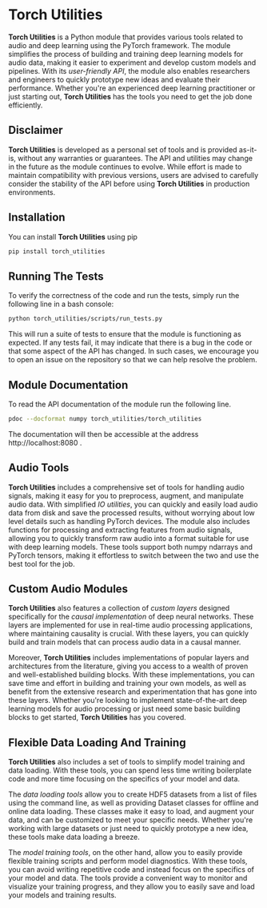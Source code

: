 # Torch Utilities
**Torch Utilities**  is a Python module that provides various tools related to audio and deep learning using the PyTorch framework. The module simplifies the process of building and training deep learning models for audio data, making it easier to experiment and develop custom models and pipelines. With its *user-friendly API*, the module also enables researchers and engineers to quickly prototype new ideas and evaluate their performance. Whether you're an experienced deep learning practitioner or just starting out, **Torch Utilities** has the tools you need to get the job done efficiently.

## Disclaimer
**Torch Utilities** is developed as a personal set of tools and is provided as-it-is, without any warranties or guarantees. The API and utilities may change in the future as the module continues to evolve. While effort is made to maintain compatibility with previous versions, users are advised to carefully consider the stability of the API before using **Torch Utilities** in production environments.

## Installation
You can install **Torch Utilities** using pip
```bash
pip install torch_utilities
```

## Running The Tests
To verify the correctness of the code and run the tests, simply run the following line in a bash console:
```bash
python torch_utilities/scripts/run_tests.py
```
This will run a suite of tests to ensure that the module is functioning as expected. If any tests fail, it may indicate that there is a bug in the code or that some aspect of the API has changed. In such cases, we encourage you to open an issue on the repository so that we can help resolve the problem.


## Module Documentation
To read the API documentation of the module run the following line.
```bash
pdoc --docformat numpy torch_utilities/torch_utilities
```
The documentation will then be accessible at the address http://localhost:8080 .

## Audio Tools
**Torch Utilities**  includes a comprehensive set of tools for handling audio signals, making it easy for you to preprocess, augment, and manipulate audio data. With simplified *IO utilities*, you can quickly and easily load audio data from disk and save the processed results, without worrying about low level details such as handling PyTorch devices. The module also includes functions for processing and extracting features from audio signals, allowing you to quickly transform raw audio into a format suitable for use with deep learning models.
These tools support both numpy ndarrays and PyTorch tensors, making it effortless to switch between the two and use the best tool for the job.

## Custom Audio Modules
**Torch Utilities** also features a collection of *custom layers* designed specifically for the *causal implementation* of deep neural networks. These layers are implemented for use in real-time audio processing applications, where maintaining causality is crucial. With these layers, you can quickly build and train models that can process audio data in a causal manner.

Moreover, **Torch Utilities** includes implementations of popular layers and architectures from the literature, giving you access to a wealth of proven and well-established building blocks. With these implementations, you can save time and effort in building and training your own models, as well as benefit from the extensive research and experimentation that has gone into these layers. Whether you're looking to implement state-of-the-art deep learning models for audio processing or just need some basic building blocks to get started, **Torch Utilities** has you covered.

## Flexible Data Loading And Training
 **Torch Utilities** also includes a set of tools to simplify model training and data loading. With these tools, you can spend less time writing boilerplate code and more time focusing on the specifics of your model and data.

The *data loading tools* allow you to create HDF5 datasets from a list of files using the command line, as well as providing Dataset classes for offline and online data loading. These classes make it easy to load, and augment your data, and can be customized to meet your specific needs. Whether you're working with large datasets or just need to quickly prototype a new idea, these tools make data loading a breeze.

The *model training tools*, on the other hand, allow you to easily provide flexible training scripts and perform model diagnostics. With these tools, you can avoid writing repetitive code and instead focus on the specifics of your model and data. The tools provide a convenient way to monitor and visualize your training progress, and they allow you to easily save and load your models and training results. 
